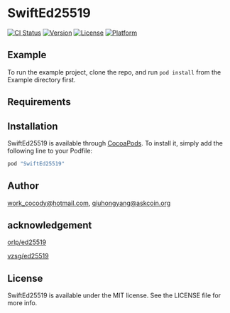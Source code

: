 # SwiftEd25519

[![CI Status](http://img.shields.io/travis/work_cocody@hotmail.com/SwiftEd25519.svg?style=flat)](https://travis-ci.org/work_cocody@hotmail.com/SwiftEd25519)
[![Version](https://img.shields.io/cocoapods/v/SwiftEd25519.svg?style=flat)](http://cocoapods.org/pods/SwiftEd25519)
[![License](https://img.shields.io/cocoapods/l/SwiftEd25519.svg?style=flat)](http://cocoapods.org/pods/SwiftEd25519)
[![Platform](https://img.shields.io/cocoapods/p/SwiftEd25519.svg?style=flat)](http://cocoapods.org/pods/SwiftEd25519)

## Example

To run the example project, clone the repo, and run `pod install` from the Example directory first.

## Requirements

## Installation

SwiftEd25519 is available through [CocoaPods](http://cocoapods.org). To install
it, simply add the following line to your Podfile:

```ruby
pod "SwiftEd25519"
```

## Author

work_cocody@hotmail.com, qiuhongyang@askcoin.org

## acknowledgement
[orlp/ed25519](https://github.com/orlp/ed25519)

[vzsg/ed25519](https://github.com/vzsg/ed25519)

## License

SwiftEd25519 is available under the MIT license. See the LICENSE file for more info.
